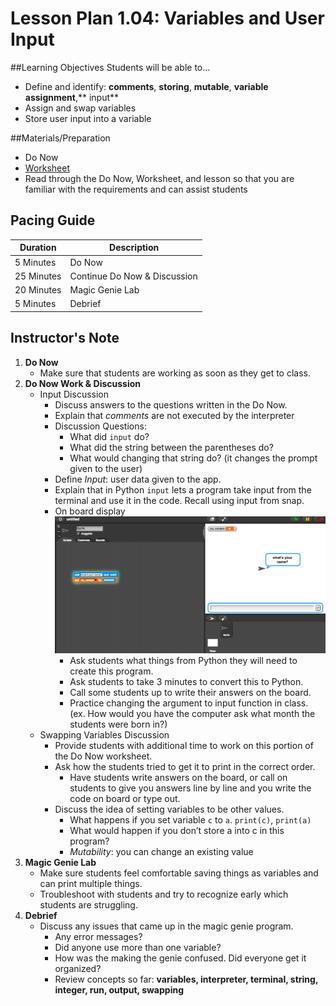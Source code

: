 # Lesson Plan 1.04: Variables and User Input

##Learning Objectives
Students will be able to... 
* Define and identify: **comments**, **storing**, **mutable**, **variable assignment**,** input**
* Assign and swap variables
* Store user input into a variable

##Materials/Preparation
* Do Now
* [Worksheet]
* Read through the Do Now, Worksheet, and lesson so that you are familiar with the requirements and can assist students

## Pacing Guide
| **Duration**   |     **Description**    |
| ---------- | ------------------ |
| 5 Minutes  | Do Now             |
| 25 Minutes  | Continue Do Now & Discussion |
| 20 Minutes | Magic Genie Lab|
| 5 Minutes | Debrief         |

## Instructor's Note
1. **Do Now**
    * Make sure that students are working as soon as they get to class. 
2. **Do Now Work & Discussion**
	* Input Discussion
		*	Discuss answers to the questions written in the Do Now. 
		*	Explain that *comments* are not executed by the interpreter
		*	Discussion Questions: 
		    *	What did `input` do? 
		    *	What did the string between the parentheses do? 
		    *	What would changing that string do? (it changes the prompt given to the user) 
		* Define *Input*: user data given to the app. 
		* Explain that in Python `input` lets a program take input from the terminal and use it in the code. Recall using input from snap.
		* On board display ![Snap Input](snap_input.png)
			* Ask students what things from Python they will need to create this program. 
			* Ask students to take 3 minutes to convert this to Python.
			* Call some students up to write their answers on the board.
			* Practice changing the argument to input function in class. (ex. How would you have the computer ask what month the students were born in?)
	*	Swapping Variables Discussion
		*	Provide students with additional time to work on this portion of the Do Now worksheet. 
		*	Ask how the students tried to get it to print in the correct order.
			*	Have students write answers on the board, or call on students to give you answers line by line and you write the code on board or type out. 
		*	Discuss the idea of setting variables to be other values. 
			*	What happens if you set variable `c` to `a`. `print(c)`, `print(a)` 
			*	What would happen if you don’t store a into c in this program? 
			*	*Mutability*: you can change an existing value
3.  **Magic Genie Lab**
	*	Make sure students feel comfortable saving things as variables and can print multiple things.
	*	Troubleshoot with students and try to recognize early which students are struggling.
4.	**Debrief**
	*	Discuss any issues that came up in the magic genie program.
		*	Any error messages? 
	    *	Did anyone use more than one variable? 
		*	How was the making the genie confused. Did everyone get it organized? 
	    *	Review concepts so far: **variables, interpreter, terminal, string, integer, run, output, swapping**

  
[Worksheet]:https://teals-introcs.gitbooks.io/2nd-semester-introduction-to-computer-science-pri/content/units/1_unit/03_lesson/lab_103.html
